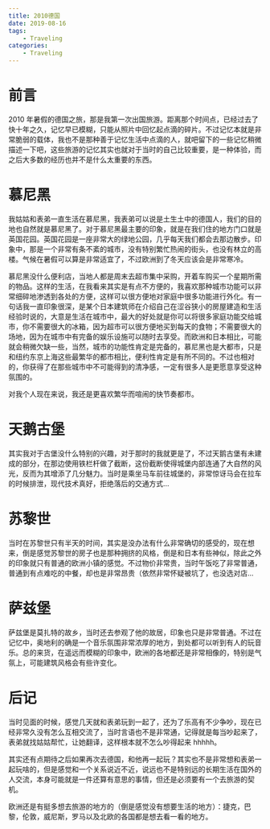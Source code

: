 ```yaml
---
title: 2010德国
date: 2019-08-16
tags:
    - Traveling
categories:
    - Traveling
---
```


# 前言

2010 年暑假的德国之旅，那是我第一次出国旅游。距离那个时间点，已经过去了快十年之久，记忆早已模糊，只能从照片中回忆起点滴的碎片。不过记忆本就是非常脆弱的载体，我也不是那种善于记忆生活中点滴的人，就吧留下的一些记忆稍微描述一下吧，这些旅游的记忆其实也就对于当时的自己比较重要，是一种体验，而之后大多数的经历也并不是什么太重要的东西。

# 慕尼黑

我姑姑和表弟一直生活在慕尼黑，我表弟可以说是土生土中的德国人，我们的目的地也自然就是慕尼黑了。对于慕尼黑最主要的印象，就是在我们住的地方门口就是英国花园。英国花园是一座非常大的绿地公园，几乎每天我们都会去那边散步。印象中，那是一个非常有条不紊的城市，没有特别繁忙热闹的街头，也没有林立的高楼。气候在暑假可以算是非常适宜了，不过欧洲到了冬天应该会是非常寒冷。

慕尼黑没什么便利店，当地人都是周末去超市集中采购，开着车购买一个星期所需的物品。这样的生活，在我看来其实是有点不方便的，我喜欢那种城市功能可以非常细碎地渗透到各处的方便，这样可以很方便地对家庭中很多功能进行外化。有一句话我一直印象很深，是某个日本建筑师在介绍自己在涩谷狭小的房屋建造和生活经验时说的，大意是生活在城市中，最大的好处就是你可以将很多家庭功能交给城市，你不需要很大的冰箱，因为超市可以很方便地买到每天的食物；不需要很大的场地，因为在城市中有完备的娱乐设施可以随时去享受。而欧洲和日本相比，可能就会稍微欠缺一些，当然，城市的功能性肯定是完备的，慕尼黑也是大都市，只是和纽约东京上海这些最繁华的都市相比，便利性肯定是有所不同的。不过也相对的，你获得了在那些城市中不可能得到的清净感，一定有很多人是更愿意享受这种氛围的。

对我个人现在来说，我还是更喜欢繁华而喧闹的快节奏都市。

# 天鹅古堡

其实我对于古堡没什么特别的兴趣，对于那时的我就更是了，不过天鹅古堡有未建成的部分，在那边使用铁栏杆做了截断，这份截断使得城堡内部连通了大自然的风光，反而为其增添了几分魅力。当时是乘坐马车前往城堡的，非常惊讶马会在拉车的时候排泄，现代技术真好，拒绝落后的交通方式...

# 苏黎世

当时在苏黎世只有半天的时间，其实是没办法有什么非常确切的感受的，现在想来，倒是感觉苏黎世的房子也是那种拥挤的风格，倒是和日本有些神似，除此之外的印象就只有普通的欧洲小镇的感觉。不过物价非常贵，当时午饭吃了非常普通，普通到有点难吃的中餐，却也是非常昂贵（依然非常怀疑被坑了，也没选对店...

# 萨兹堡

萨兹堡是莫扎特的故乡，当时还去参观了他的故居，印象也只是非常普通。不过在记忆中，奥地利的确是一个音乐氛围非常浓厚的地方，到处都可以听到有人的玩音乐。总的来货，在遥远而模糊的印象中，欧洲的各地都还是非常相像的，特别是气氛上，可能建筑风格会有些许变化。

# 后记

当时见面的时候，感觉几天就和表弟玩到一起了，还为了乐高有不少争吵，现在已经非常久没有怎么互相交流了，当时言语也不是非常通，记得就是每当吵起来了，表弟就找姑姑帮忙，让她翻译，这样根本就不怎么吵得起来 hhhhh。

其实还有点期待之后如果再次去德国，和他再一起玩？其实也不是非常想和表弟一起玩啥的，但是感觉和一个关系说近不近，说远也不是特别远的长期生活在国外的人交流，本身可能就是一件还算有意思的事情，但还是必须要有一个去旅游的契机。

欧洲还是有挺多想去旅游的地方的（倒是感觉没有想要生活的地方）：捷克，巴黎，伦敦，威尼斯，罗马以及北欧的各国都是想去看一看的地方。
